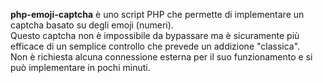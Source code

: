<b>php-emoji-captcha</b> è uno script PHP che permette di implementare un captcha basato su degli emoji (numeri).<br>
Questo captcha non è impossibile da bypassare ma è sicuramente più efficace di un semplice controllo che prevede un addizione "classica".<br>
Non è richiesta alcuna connessione esterna per il suo funzionamento e si può implementare in pochi minuti.
